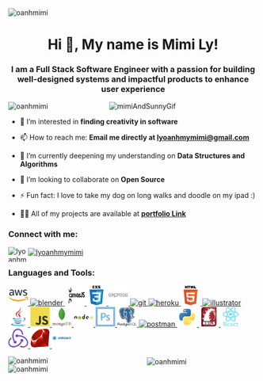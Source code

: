 

<img align="center" width="1000" height="250" src="https://user-images.githubusercontent.com/107105296/196108719-35dbd57e-3b7a-4cfd-8745-9b6a2e450b70.gif" alt="oanhmimi" />


<h1 align="center">Hi 👋, My name is Mimi Ly!</h1>
<h3 align="center">I am a Full Stack Software Engineer with a passion for building well-designed systems and impactful products to enhance user experience</h3>

<img align="right" width="300" alt="mimiAndSunnyGif" src="https://user-images.githubusercontent.com/107105296/196085248-cb6e7c29-adb0-44dc-9e55-635841700954.gif">


<p align="left"> <img src="https://komarev.com/ghpvc/?username=oanhmimi&label=Profile%20views&color=0e75b6&style=flat" alt="oanhmimi" /> </p>

- 👀 I’m interested in **finding creativity in software**

- 📫 How to reach me: **Email me directly at <a href="mailto:lyoanhmymimi@gmail.com">lyoanhmymimi@gmail.com**</a>

- 🌱 I’m currently deepening my understanding on **Data Structures and Algorithms** 

- 💞️ I’m looking to collaborate on **Open Source**

- ⚡ Fun fact: I love to take my dog on long walks and doodle on my ipad :)

- 👨‍💻 All of my projects are available at **[portfolio Link](https://oanhmimi.github.io/Portfolio/)**

<h3 align="left">Connect with me:</h3>
<p align="left">
<a href="https://linkedin.com/in/oanh-mimi-ly" target="blank"><img align="left" src="https://raw.githubusercontent.com/rahuldkjain/github-profile-readme-generator/master/src/images/icons/Social/linked-in-alt.svg" alt="lyoanhmymimi" height="30" width="40" /></a>
</p><a href="https://angel.co/u/mimi-ly-1" target="blank"><img align="center" src="https://user-images.githubusercontent.com/107105296/196118014-d64adb2f-ecbf-4408-a5c4-457e04ec7641.png" alt="lyoanhmymimi" height="30" width="40" /></a>
</p>


<h3 align="left">Languages and Tools:</h3>
<p align="left"> <a href="https://aws.amazon.com" target="_blank" rel="noreferrer"> <img src="https://raw.githubusercontent.com/devicons/devicon/master/icons/amazonwebservices/amazonwebservices-original-wordmark.svg" alt="aws" width="40" height="40"/> </a> <a href="https://www.blender.org/" target="_blank" rel="noreferrer"> <img src="https://download.blender.org/branding/community/blender_community_badge_white.svg" alt="blender" width="40" height="40"/> </a> <a href="https://canvasjs.com" target="_blank" rel="noreferrer"> <img src="https://raw.githubusercontent.com/Hardik0307/Hardik0307/master/assets/canvasjs-charts.svg" alt="canvasjs" width="40" height="40"/> </a> <a href="https://www.w3schools.com/css/" target="_blank" rel="noreferrer"> <img src="https://raw.githubusercontent.com/devicons/devicon/master/icons/css3/css3-original-wordmark.svg" alt="css3" width="40" height="40"/> </a> <a href="https://expressjs.com" target="_blank" rel="noreferrer"> <img src="https://raw.githubusercontent.com/devicons/devicon/master/icons/express/express-original-wordmark.svg" alt="express" width="40" height="40"/> </a> <a href="https://git-scm.com/" target="_blank" rel="noreferrer"> <img src="https://www.vectorlogo.zone/logos/git-scm/git-scm-icon.svg" alt="git" width="40" height="40"/> </a> <a href="https://heroku.com" target="_blank" rel="noreferrer"> <img src="https://www.vectorlogo.zone/logos/heroku/heroku-icon.svg" alt="heroku" width="40" height="40"/> </a> <a href="https://www.w3.org/html/" target="_blank" rel="noreferrer"> <img src="https://raw.githubusercontent.com/devicons/devicon/master/icons/html5/html5-original-wordmark.svg" alt="html5" width="40" height="40"/> </a> <a href="https://www.adobe.com/in/products/illustrator.html" target="_blank" rel="noreferrer"> <img src="https://www.vectorlogo.zone/logos/adobe_illustrator/adobe_illustrator-icon.svg" alt="illustrator" width="40" height="40"/> </a> <a href="https://www.java.com" target="_blank" rel="noreferrer"> <img src="https://raw.githubusercontent.com/devicons/devicon/master/icons/java/java-original.svg" alt="java" width="40" height="40"/> </a> <a href="https://developer.mozilla.org/en-US/docs/Web/JavaScript" target="_blank" rel="noreferrer"> <img src="https://raw.githubusercontent.com/devicons/devicon/master/icons/javascript/javascript-original.svg" alt="javascript" width="40" height="40"/> </a> <a href="https://www.mongodb.com/" target="_blank" rel="noreferrer"> <img src="https://raw.githubusercontent.com/devicons/devicon/master/icons/mongodb/mongodb-original-wordmark.svg" alt="mongodb" width="40" height="40"/> </a> <a href="https://nodejs.org" target="_blank" rel="noreferrer"> <img src="https://raw.githubusercontent.com/devicons/devicon/master/icons/nodejs/nodejs-original-wordmark.svg" alt="nodejs" width="40" height="40"/> </a> <a href="https://www.photoshop.com/en" target="_blank" rel="noreferrer"> <img src="https://raw.githubusercontent.com/devicons/devicon/master/icons/photoshop/photoshop-line.svg" alt="photoshop" width="40" height="40"/> </a> <a href="https://www.postgresql.org" target="_blank" rel="noreferrer"> <img src="https://raw.githubusercontent.com/devicons/devicon/master/icons/postgresql/postgresql-original-wordmark.svg" alt="postgresql" width="40" height="40"/> </a> <a href="https://postman.com" target="_blank" rel="noreferrer"> <img src="https://www.vectorlogo.zone/logos/getpostman/getpostman-icon.svg" alt="postman" width="40" height="40"/> </a> <a href="https://www.python.org" target="_blank" rel="noreferrer"> <img src="https://raw.githubusercontent.com/devicons/devicon/master/icons/python/python-original.svg" alt="python" width="40" height="40"/> </a> <a href="https://rubyonrails.org" target="_blank" rel="noreferrer"> <img src="https://raw.githubusercontent.com/devicons/devicon/master/icons/rails/rails-original-wordmark.svg" alt="rails" width="40" height="40"/> </a> <a href="https://reactjs.org/" target="_blank" rel="noreferrer"> <img src="https://raw.githubusercontent.com/devicons/devicon/master/icons/react/react-original-wordmark.svg" alt="react" width="40" height="40"/> </a> <a href="https://redux.js.org" target="_blank" rel="noreferrer"> <img src="https://raw.githubusercontent.com/devicons/devicon/master/icons/redux/redux-original.svg" alt="redux" width="40" height="40"/> </a> <a href="https://www.ruby-lang.org/en/" target="_blank" rel="noreferrer"> <img src="https://raw.githubusercontent.com/devicons/devicon/master/icons/ruby/ruby-original.svg" alt="ruby" width="40" height="40"/> </a> <a href="https://webpack.js.org" target="_blank" rel="noreferrer"> <img src="https://raw.githubusercontent.com/devicons/devicon/d00d0969292a6569d45b06d3f350f463a0107b0d/icons/webpack/webpack-original-wordmark.svg" alt="webpack" width="40" height="40"/> </a> </p>

<p><img width="230" align="left" src="https://github-readme-stats.vercel.app/api/top-langs?username=oanhmimi&show_icons=true&locale=en&layout=compact" alt="oanhmimi" /></p><p><img width="280" align="left" src="https://github-readme-stats.vercel.app/api?username=oanhmimi&show_icons=true&locale=en" alt="oanhmimi" /></p>
<p><img width="280" align="center" src="https://github-readme-streak-stats.herokuapp.com/?user=oanhmimi&" alt="oanhmimi" /></p>



